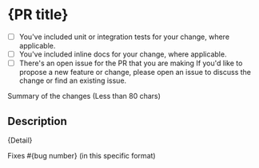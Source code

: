# {PR title}

<!-- Thank you for submitting a pull request to our repo. -->

- [ ] You've included unit or integration tests for your change, where applicable.
- [ ] You've included inline docs for your change, where applicable.
- [ ] There's an open issue for the PR that you are making
    If you'd like to propose a new feature or change,
    please open an issue to discuss the change or find an existing issue.

<!-- Once all that is done, you're ready to go. Open the PR with the content below. -->

Summary of the changes (Less than 80 chars)

## Description

{Detail}

Fixes #{bug number} (in this specific format)
